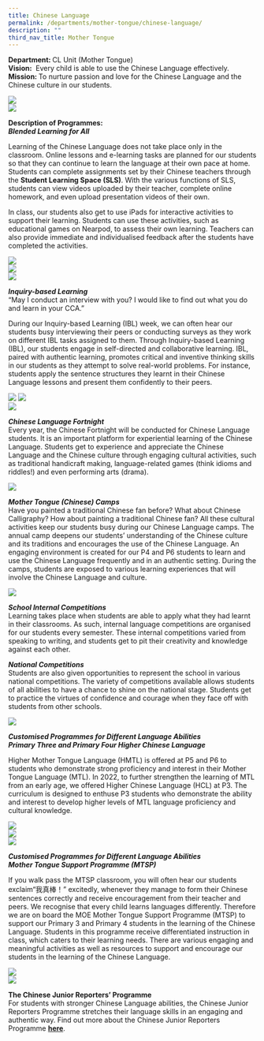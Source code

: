 ```yaml
---
title: Chinese Language
permalink: /departments/mother-tongue/chinese-language/
description: ""
third_nav_title: Mother Tongue
---
```

<p><strong>Department:&nbsp;</strong>CL Unit (Mother Tongue)<br><strong>Vision:</strong>&nbsp; Every child is able to use the Chinese Language effectively.<br><strong>Mission:&nbsp;</strong>To nurture passion and love for the Chinese Language and the Chinese culture in our students.</p>
<img src="/images/2023%20Photos/cl_banner%201.PNG"><br>
<img src="/images/2023%20Photos/cl_banner%202.jpg">

<p></p><p><strong>Description of Programmes:<br></strong><strong><em>Blended Learning for All</em></strong></p>
<p>Learning of the Chinese Language does not take place only in the classroom. Online lessons and e-learning tasks are planned for our students so that they can continue to learn the language at their own pace at home. Students can complete assignments set by their Chinese teachers through the&nbsp;<strong>Student Learning Space (SLS)</strong>. With the various functions of SLS, students can view videos uploaded by their teacher, complete online homework, and even upload presentation videos of their own.</p>
<p>In class, our students also get to use iPads for interactive activities to support their learning. Students can use these activities, such as educational games on Nearpod, to assess their own learning. Teachers can also provide immediate and individualised feedback after the students have completed the activities.</p>
<img src="/images/2023%20Photos/cl_blended%20learning%201.jpg"> <br>
<img src="/images/2023%20Photos/cl_blended%20learning%202.jpg"><br>
<img src="/images/2023%20Photos/cl_blended%20learning%203.jpg">
<p><strong><em>Inquiry-based Learning<br></em></strong>“May I conduct an interview with you? I would like to find out what you do and learn in your CCA.”&nbsp;</p>
<p>During our Inquiry-based Learning (IBL) week, we can often hear our students busy interviewing their peers or conducting surveys as they work on different IBL tasks assigned to them. Through Inquiry-based Learning (IBL), our students engage in self-directed and collaborative learning. IBL, paired with authentic learning, promotes critical and inventive thinking skills in our students as they attempt to solve real-world problems. For instance, students apply the sentence structures they learnt in their Chinese Language lessons and present them confidently to their peers.</p>
<img src="/images/chinese2.png"> <img src="/images/2023%20Photos/cl_ibl%201.jpg"><br>
<img src="/images/2023%20Photos/cl_ibl%202.jpg">
<p><strong><em>Chinese Language Fortnight<br></em></strong>Every year, the Chinese Fortnight will be conducted for Chinese Language students. It is an important platform for experiential learning of the Chinese Language. Students get to experience and appreciate the Chinese Language and the Chinese culture through engaging cultural activities, such as traditional handicraft making, language-related games (think&nbsp;idioms and riddles!) and even performing arts (drama).</p>
<img src="/images/CL-Fortnight-2-2048x1536.jpg">
<p><strong><em>Mother Tongue (Chinese) Camps<br></em></strong>Have you painted a traditional Chinese fan before? What about Chinese Calligraphy?&nbsp;How about painting a traditional Chinese fan? All these cultural activities keep our students busy during our Chinese Language camps. The annual camp deepens our students’ understanding of the Chinese culture and its traditions and encourages the use of the Chinese Language. An engaging environment is created for our P4 and P6 students to learn and use the Chinese Language frequently and in an authentic setting. During the camps, students are exposed to various learning experiences that will involve the Chinese Language and culture.</p>
<img src="/images/chinese3.png">
<p><strong><em>School Internal Competitions<br></em></strong>Learning takes place when students are able to apply what they had learnt in their classrooms. As such, internal language competitions are organised for our students every semester. These internal competitions varied from speaking to writing, and students get to pit their creativity and knowledge against each other.</p>

<p><strong><em>National Competitions<br></em></strong>Students are also given opportunities to represent the school in various national competitions. The variety of competitions available allows students of all abilities to have a chance to shine on the national stage. Students get to practice the virtues of confidence and courage when they face off with students from other schools.</p>
<img src="/images/2023%20Photos/cl_external%20competition_cl.jpg">
<p><strong><em>Customised Programmes for Different Language Abilities<br></em></strong><strong><em>Primary Three and Primary Four Higher Chinese Language&nbsp;</em></strong></p>
<p>Higher Mother Tongue Language (HMTL) is offered at P5 and P6 to students who demonstrate strong proficiency and interest in their Mother Tongue Language (MTL). In 2022, to further strengthen the learning of MTL from an early age, we offered Higher Chinese Language (HCL) at P3.&nbsp;The curriculum is designed to enthuse P3 students who demonstrate the ability and interest to develop higher levels of MTL language proficiency and cultural knowledge.&nbsp;</p>
<img src="/images/2023%20Photos/cl_hcl%201.jpg"><br>
<img src="/images/2023%20Photos/cl_hcl%202.jpg"><br> <img src="/images/2023%20Photos/cl_hcl%203.jpg">
<p><strong><em>Customised Programmes for Different Language Abilities<br></em></strong><strong><em>Mother Tongue Support Programme (MTSP)</em></strong></p>
<p>If you walk pass the MTSP classroom, you will often hear our students exclaim“我真棒！” excitedly, whenever they manage to form their Chinese sentences correctly and receive encouragement from their teacher and peers. We recognise that every child learns languages differently. Therefore we are on board the MOE Mother Tongue Support Programme (MTSP) to support our Primary 3 and Primary 4 students in the learning of the Chinese Language. Students in this programme receive differentiated instruction in class, which caters to their learning needs. There are various engaging and meaningful activities as well as resources to support and encourage our students in the learning of the Chinese Language.</p>
<img src="/images/2023%20Photos/cl_mtsp%201.jpg"><br><img src="/images/2023%20Photos/cl_mtsp%202.jpg">
<p></p><p><strong>The Chinese Junior Reporters’ Programme<br></strong>For students with stronger Chinese Language abilities, the Chinese Junior Reporters Programme stretches their language skills in an engaging and authentic way. Find out more about the Chinese Junior Reporters Programme&nbsp;<a href="/our-distinctive-programmes/chinese-junior-reporters/"><strong>here</strong></a>.</p>